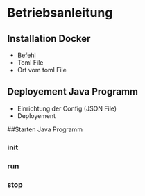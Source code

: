# Betriebsanleitung

## Installation Docker
- Befehl
- Toml File
- Ort vom toml File

## Deployement Java Programm
- Einrichtung der Config (JSON File)
- Deployement

##Starten Java Programm
### init
### run
### stop
